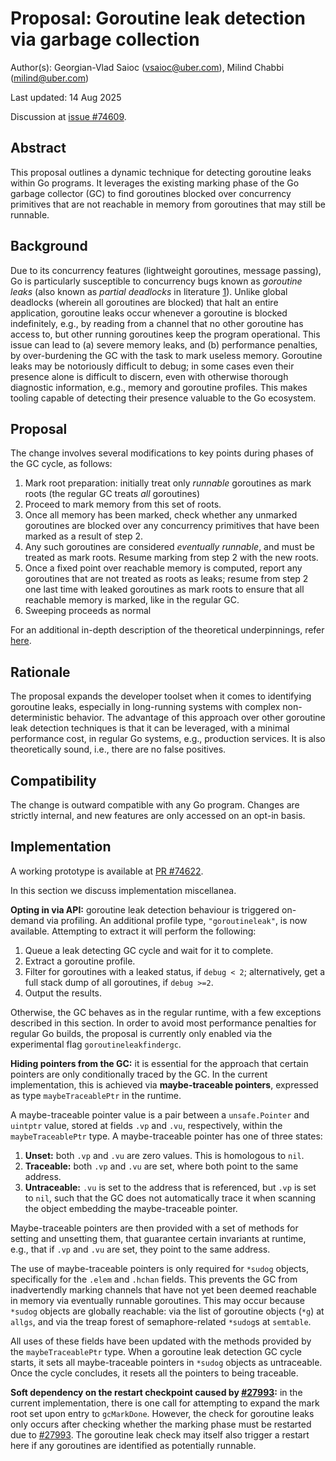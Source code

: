 # Proposal: Goroutine leak detection via garbage collection

Author(s): Georgian-Vlad Saioc (vsaioc@uber.com), Milind Chabbi (milind@uber.com)

Last updated: 14 Aug 2025

Discussion at [issue #74609](https://go.dev/issue/74609).

## Abstract

This proposal outlines a dynamic technique for detecting goroutine leaks within Go programs. It leverages the existing marking phase of the Go garbage collector (GC) to find goroutines blocked over concurrency primitives that are not reachable in memory from goroutines that may still be runnable.

## Background

Due to its concurrency features (lightweight goroutines, message passing), Go is particularly susceptible to concurrency bugs known as _goroutine leaks_ (also known as _partial deadlocks_ in literature [1](https://dl.acm.org/doi/10.1145/3676641.3715990)).
Unlike global deadlocks (wherein all goroutines are blocked) that halt an entire application, goroutine leaks occur whenever a goroutine is blocked indefinitely, e.g., by reading from a channel that no other goroutine has access to, but other running goroutines keep the program operational.
This issue can lead to (a) severe memory leaks, and (b) performance penalties, by over-burdening the GC with the task to mark useless memory.
Goroutine leaks may be notoriously difficult to debug; in some cases even their presence alone is difficult to discern, even with otherwise thorough diagnostic information, e.g., memory and goroutine profiles. This makes tooling capable of detecting their presence valuable to the Go ecosystem.

## Proposal

The change involves several modifications to key points during phases of the GC cycle, as follows:
1. Mark root preparation: initially treat only _runnable_ goroutines as mark roots (the regular GC treats _all_ goroutines)
2. Proceed to mark memory from this set of roots.
3. Once all memory has been marked, check whether any unmarked goroutines are blocked over any concurrency primitives that have been marked as a result of step 2.
4. Any such goroutines are considered _eventually runnable_, and must be treated as mark roots. Resume marking from step 2 with the new roots.
5. Once a fixed point over reachable memory is computed, report any goroutines that are not treated as roots as leaks; resume from step 2 one last time with leaked goroutines as mark roots to ensure that all reachable memory is marked, like in the regular GC.
6. Sweeping proceeds as normal

For an additional in-depth description of the theoretical underpinnings, refer [here](https://dl.acm.org/doi/10.1145/3676641.3715990).

## Rationale

The proposal expands the developer toolset when it comes to identifying goroutine leaks, especially in long-running systems with complex non-deterministic behavior.
The advantage of this approach over other goroutine leak detection techniques is that it can be leveraged, with a minimal performance cost, in regular Go systems, e.g., production services.
It is also theoretically sound, i.e., there are no false positives.

## Compatibility

The change is outward compatible with any Go program.
Changes are strictly internal, and new features are only accessed on an opt-in basis.

## Implementation

A working prototype is available at [PR #74622](https://github.com/golang/go/pull/74622).

In this section we discuss implementation miscellanea.

**Opting in via API:** goroutine leak detection behaviour is triggered on-demand via profiling.
An additional profile type, `"goroutineleak"`, is now available. Attempting to extract it will perform the following:

1. Queue a leak detecting GC cycle and wait for it to complete.
2. Extract a goroutine profile.
3. Filter for goroutines with a leaked status, if `debug < 2`;
alternatively, get a full stack dump of all goroutines, if `debug >=2`.
4. Output the results.

Otherwise, the GC behaves as in the regular runtime, with a few exceptions described in this section.
In order to avoid most performance penalties for regular Go builds, the proposal is currently only enabled via the experimental flag `goroutineleakfindergc`.

**Hiding pointers from the GC:** it is essential for the approach that certain pointers are only conditionally traced by the GC.
In the current implementation, this is achieved via **maybe-traceable pointers**, expressed as type `maybeTraceablePtr` in the runtime.

A maybe-traceable pointer value is a pair between a `unsafe.Pointer` and `uintptr` value, stored at fields `.vp` and `.vu`, respectively, within the `maybeTraceablePtr` type.
A maybe-traceable pointer has one of three states:

1) **Unset:** both `.vp` and `.vu` are zero values. This is homologous to `nil`.
2) **Traceable:** both `.vp` and `.vu` are set, where both point to the same address.
3) **Untraceable:** `.vu` is set to the address that is referenced, but `.vp` is set to `nil`, such that the GC does not automatically trace it when scanning the object embedding the maybe-traceable pointer.

Maybe-traceable pointers are then provided with a set of methods for setting and unsetting them, that guarantee certain invariants at runtime, e.g., that if `.vp` and `.vu` are set, they point to the same address.

The use of maybe-traceable pointers is only required for `*sudog` objects, specifically for the `.elem` and `.hchan` fields.
This prevents the GC from inadvertendly marking channels that have not yet been deemed reachable in memory via eventually runnable goroutines.
This may occur because `*sudog` objects are globally reachable: via the list of goroutine objects (`*g`) at `allgs`, and via the treap forest of semaphore-related `*sudog`s at `semtable`.

All uses of these fields have been updated with the methods provided by the `maybeTraceablePtr` type.
When a goroutine leak detection GC cycle starts, it sets all maybe-traceable pointers in `*sudog` objects as untraceable.
Once the cycle concludes, it resets all the pointers to being traceable.

**Soft dependency on the restart checkpoint caused by [#27993](https://go.dev/issue/27993):** in the current implementation, there is one call for attempting to expand the mark root set upon entry to `gcMarkDone`.
However, the check for goroutine leaks only occurs after checking whether the marking phase must be restarted due to [#27993](https://go.dev/issue/27993).
The goroutine leak check may itself also trigger a restart here if any goroutines are identified as potentially runnable.
